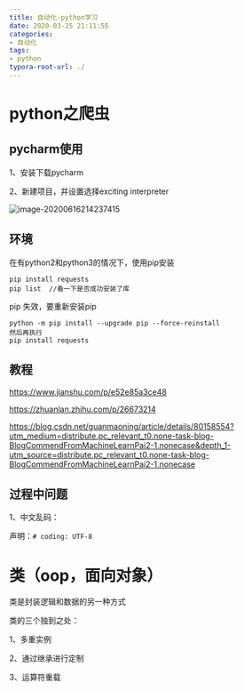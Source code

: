 ```yaml
---
title: 自动化-python学习
date: 2020-03-25 21:11:55
categories:
- 自动化
tags:
- python
typora-root-url: ./
---
```


# python之爬虫

## pycharm使用

1、安装下载pycharm

2、新建项目，并设置选择exciting interpreter

![image-20200616214237415](/blog.github.io/images/image-20200616214237415.png)

<!-- more -->

## 环境

在有python2和python3的情况下，使用pip安装

````shell
pip install requests
pip list  //看一下是否成功安装了库
````

pip 失效，要重新安装pip

````shell
python -m pip install --upgrade pip --force-reinstall
然后再执行
pip install requests
````

## 教程

https://www.jianshu.com/p/e52e85a3ce48

https://zhuanlan.zhihu.com/p/26673214

https://blog.csdn.net/guanmaoning/article/details/80158554?utm_medium=distribute.pc_relevant_t0.none-task-blog-BlogCommendFromMachineLearnPai2-1.nonecase&depth_1-utm_source=distribute.pc_relevant_t0.none-task-blog-BlogCommendFromMachineLearnPai2-1.nonecase

## 过程中问题

1、中文乱码：

声明：`# coding: UTF-8`

# 类（oop，面向对象）

类是封装逻辑和数据的另一种方式

类的三个独到之处：

1、多重实例

2、通过继承进行定制

3、运算符重载